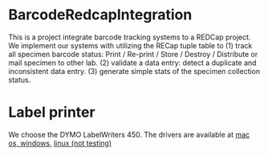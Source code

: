 # BarcodeRedcapIntegration

This is a project integrate barcode tracking systems to a REDCap project. We implement our systems with utilizing the RECap tuple table to 
(1) track all specimen barcode status: Print / Re-print / Store / Destroy / Distribute or mail specimen to other lab.
(2) validate a data entry: detect a duplicate and inconsistent data entry.
(3) generate simple stats of the specimen collection status. 

# Label printer
We choose the DYMO LabelWriters 450. The drivers are available at [mac os, windows](https://www.dymo.com/en-US/compatibility-chart), [linux (not testing)](https://www.dymo.com/en-US/dymo-label-sdk-cups-linux-p?storeId=20051&catalogId=10551)

